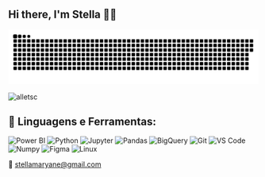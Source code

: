   ## Hi there, I'm Stella 🐍🌈
  
  ![Snake animation](https://github.com/alletsc/alletsc/blob/output/github-contribution-grid-snake.svg)


  <p align="left"> <img src="https://komarev.com/ghpvc/?username=alletsc&label=Profile%20views&color=0e75b6&style=flat" alt="alletsc" /> </p>

 ## 🚀 **Linguagens e Ferramentas:**

 ![Power BI](https://img.shields.io/badge/-PowerBI-yellow)
 ![Python](https://img.shields.io/badge/-Python-brightgreen)
 ![Jupyter](https://img.shields.io/badge/-Jupyter-orange)
 ![Pandas](https://img.shields.io/badge/-Pandas-black)
 ![BigQuery](https://img.shields.io/badge/-BigQuery-blue)
 ![Git](https://img.shields.io/badge/-Git-red)
 ![VS Code](https://img.shields.io/badge/-VsCode-blue)
 ![Numpy](https://img.shields.io/badge/-Numpy-brightgreen)
 ![Figma](https://img.shields.io/badge/-Figma-purple)
 ![Linux](https://img.shields.io/badge/-Linux-orange)
 
   
  :email: stellamaryane@gmail.com
